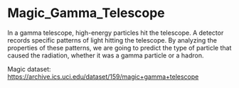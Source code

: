 # Magic_Gamma_Telescope

In a gamma telescope, high-energy particles hit the telescope. A detector records specific patterns of light hitting the telescope. By analyzing the properties of these patterns, we are going to predict the type of particle that caused the radiation, whether it was a gamma particle or a hadron.

Magic dataset: https://archive.ics.uci.edu/dataset/159/magic+gamma+telescope
